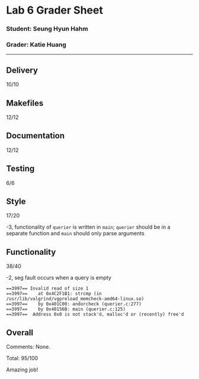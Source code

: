 # Lab 6 Grader Sheet

### Student: Seung Hyun Hahm
### Grader: Katie Huang

****

## Delivery
10/10

## Makefiles
12/12

## Documentation
12/12

## Testing
6/6

## Style
17/20

-3, functionality of `querier` is written in `main`; `querier` should be in a separate function and `main` should only parse arguments

## Functionality
38/40

-2, seg fault occurs when a query is empty

```
==3997== Invalid read of size 1
==3997==    at 0x4C2F1B1: strcmp (in /usr/lib/valgrind/vgpreload_memcheck-amd64-linux.so)
==3997==    by 0x401C00: andorcheck (querier.c:277)
==3997==    by 0x40156B: main (querier.c:125)
==3997==  Address 0x0 is not stack'd, malloc'd or (recently) free'd
```

## Overall

Comments: None.

Total: 95/100

Amazing job!